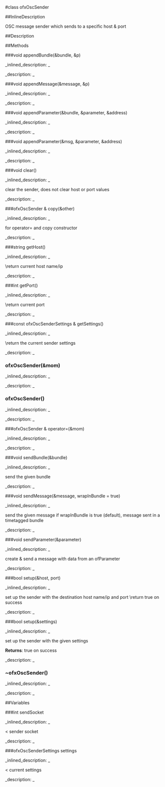 #class ofxOscSender


<!--
_visible: True_
_advanced: False_
_istemplated: False_
_extends: _
-->

##InlineDescription


OSC message sender which sends to a specific host & port





##Description





##Methods



###void appendBundle(&bundle, &p)

<!--
_syntax: appendBundle(&bundle, &p)_
_name: appendBundle_
_returns: void_
_returns_description: _
_parameters: const ofxOscBundle &bundle, int &p_
_access: private_
_version_started: 007_
_version_deprecated: _
_summary: _
_constant: False_
_static: False_
_visible: True_
_advanced: False_
-->

_inlined_description: _







_description: _







<!----------------------------------------------------------------------------->

###void appendMessage(&message, &p)

<!--
_syntax: appendMessage(&message, &p)_
_name: appendMessage_
_returns: void_
_returns_description: _
_parameters: const ofxOscMessage &message, int &p_
_access: private_
_version_started: 007_
_version_deprecated: _
_summary: _
_constant: False_
_static: False_
_visible: True_
_advanced: False_
-->

_inlined_description: _







_description: _







<!----------------------------------------------------------------------------->

###void appendParameter(&bundle, &parameter, &address)

<!--
_syntax: appendParameter(&bundle, &parameter, &address)_
_name: appendParameter_
_returns: void_
_returns_description: _
_parameters: ofxOscBundle &bundle, const ofAbstractParameter &parameter, const string &address_
_access: private_
_version_started: 0.8.0_
_version_deprecated: _
_summary: _
_constant: False_
_static: False_
_visible: True_
_advanced: False_
-->

_inlined_description: _







_description: _







<!----------------------------------------------------------------------------->

###void appendParameter(&msg, &parameter, &address)

<!--
_syntax: appendParameter(&msg, &parameter, &address)_
_name: appendParameter_
_returns: void_
_returns_description: _
_parameters: ofxOscMessage &msg, const ofAbstractParameter &parameter, const string &address_
_access: private_
_version_started: 0.8.0_
_version_deprecated: _
_summary: _
_constant: False_
_static: False_
_visible: True_
_advanced: False_
-->

_inlined_description: _







_description: _







<!----------------------------------------------------------------------------->

###void clear()

<!--
_syntax: clear()_
_name: clear_
_returns: void_
_returns_description: _
_parameters: _
_access: public_
_version_started: 0.10.0_
_version_deprecated: _
_summary: _
_constant: False_
_static: False_
_visible: True_
_advanced: False_
-->

_inlined_description: _

clear the sender, does not clear host or port values





_description: _







<!----------------------------------------------------------------------------->

###ofxOscSender & copy(&other)

<!--
_syntax: copy(&other)_
_name: copy_
_returns: ofxOscSender &_
_returns_description: _
_parameters: const ofxOscSender &other_
_access: public_
_version_started: 0.10.0_
_version_deprecated: _
_summary: _
_constant: False_
_static: False_
_visible: True_
_advanced: False_
-->

_inlined_description: _

for operator= and copy constructor





_description: _







<!----------------------------------------------------------------------------->

###string getHost()

<!--
_syntax: getHost()_
_name: getHost_
_returns: string_
_returns_description: _
_parameters: _
_access: public_
_version_started: 0.10.0_
_version_deprecated: _
_summary: _
_constant: False_
_static: False_
_visible: True_
_advanced: False_
-->

_inlined_description: _

\return current host name/ip





_description: _







<!----------------------------------------------------------------------------->

###int getPort()

<!--
_syntax: getPort()_
_name: getPort_
_returns: int_
_returns_description: _
_parameters: _
_access: public_
_version_started: 0.10.0_
_version_deprecated: _
_summary: _
_constant: False_
_static: False_
_visible: True_
_advanced: False_
-->

_inlined_description: _

\return current port





_description: _







<!----------------------------------------------------------------------------->

###const ofxOscSenderSettings & getSettings()

<!--
_syntax: getSettings()_
_name: getSettings_
_returns: const ofxOscSenderSettings &_
_returns_description: _
_parameters: _
_access: public_
_version_started: 0.10.0_
_version_deprecated: _
_summary: _
_constant: False_
_static: False_
_visible: True_
_advanced: False_
-->

_inlined_description: _

\return the current sender settings





_description: _







<!----------------------------------------------------------------------------->

### ofxOscSender(&mom)

<!--
_syntax: ofxOscSender(&mom)_
_name: ofxOscSender_
_returns: _
_returns_description: _
_parameters: const ofxOscSender &mom_
_access: public_
_version_started: 0.9.0_
_version_deprecated: _
_summary: _
_constant: False_
_static: False_
_visible: True_
_advanced: False_
-->

_inlined_description: _







_description: _







<!----------------------------------------------------------------------------->

### ofxOscSender()

<!--
_syntax: ofxOscSender()_
_name: ofxOscSender_
_returns: _
_returns_description: _
_parameters: _
_access: public_
_version_started: 007_
_version_deprecated: _
_summary: _
_constant: False_
_static: False_
_visible: True_
_advanced: False_
-->

_inlined_description: _







_description: _







<!----------------------------------------------------------------------------->

###ofxOscSender & operator=(&mom)

<!--
_syntax: operator=(&mom)_
_name: operator=_
_returns: ofxOscSender &_
_returns_description: _
_parameters: const ofxOscSender &mom_
_access: public_
_version_started: 0.9.0_
_version_deprecated: _
_summary: _
_constant: False_
_static: False_
_visible: True_
_advanced: False_
-->

_inlined_description: _







_description: _







<!----------------------------------------------------------------------------->

###void sendBundle(&bundle)

<!--
_syntax: sendBundle(&bundle)_
_name: sendBundle_
_returns: void_
_returns_description: _
_parameters: const ofxOscBundle &bundle_
_access: public_
_version_started: 007_
_version_deprecated: _
_summary: _
_constant: False_
_static: False_
_visible: True_
_advanced: False_
-->

_inlined_description: _

send the given bundle





_description: _







<!----------------------------------------------------------------------------->

###void sendMessage(&message, wrapInBundle = true)

<!--
_syntax: sendMessage(&message, wrapInBundle = true)_
_name: sendMessage_
_returns: void_
_returns_description: _
_parameters: const ofxOscMessage &message, bool wrapInBundle=true_
_access: public_
_version_started: 007_
_version_deprecated: _
_summary: _
_constant: False_
_static: False_
_visible: True_
_advanced: False_
-->

_inlined_description: _

send the given message
if wrapInBundle is true (default), message sent in a timetagged bundle





_description: _







<!----------------------------------------------------------------------------->

###void sendParameter(&parameter)

<!--
_syntax: sendParameter(&parameter)_
_name: sendParameter_
_returns: void_
_returns_description: _
_parameters: const ofAbstractParameter &parameter_
_access: public_
_version_started: 0.8.0_
_version_deprecated: _
_summary: _
_constant: False_
_static: False_
_visible: True_
_advanced: False_
-->

_inlined_description: _

create & send a message with data from an ofParameter





_description: _







<!----------------------------------------------------------------------------->

###bool setup(&host, port)

<!--
_syntax: setup(&host, port)_
_name: setup_
_returns: bool_
_returns_description: _
_parameters: const string &host, int port_
_access: public_
_version_started: 007_
_version_deprecated: _
_summary: _
_constant: False_
_static: False_
_visible: True_
_advanced: False_
-->

_inlined_description: _

set up the sender with the destination host name/ip and port
\return true on success





_description: _







<!----------------------------------------------------------------------------->

###bool setup(&settings)

<!--
_syntax: setup(&settings)_
_name: setup_
_returns: bool_
_returns_description: _
_parameters: const ofxOscSenderSettings &settings_
_access: public_
_version_started: 0.9.0_
_version_deprecated: _
_summary: _
_constant: False_
_static: False_
_visible: True_
_advanced: False_
-->

_inlined_description: _

set up the sender with the given settings

**Returns**: true on success





_description: _







<!----------------------------------------------------------------------------->

### ~ofxOscSender()

<!--
_syntax: ~ofxOscSender()_
_name: ~ofxOscSender_
_returns: _
_returns_description: _
_parameters: _
_access: public_
_version_started: 0.10.0_
_version_deprecated: _
_summary: _
_constant: False_
_static: False_
_visible: True_
_advanced: False_
-->

_inlined_description: _







_description: _







<!----------------------------------------------------------------------------->

##Variables



###int sendSocket

<!--
_name: sendSocket_
_type: int_
_access: private_
_version_started: 0.10.0_
_version_deprecated: _
_summary: _
_visible: True_
_constant: False_
_advanced: False_
-->

_inlined_description: _

< sender socket





_description: _







<!----------------------------------------------------------------------------->

###ofxOscSenderSettings settings

<!--
_name: settings_
_type: ofxOscSenderSettings_
_access: private_
_version_started: 0.10.0_
_version_deprecated: _
_summary: _
_visible: True_
_constant: False_
_advanced: False_
-->

_inlined_description: _

< current settings





_description: _







<!----------------------------------------------------------------------------->

